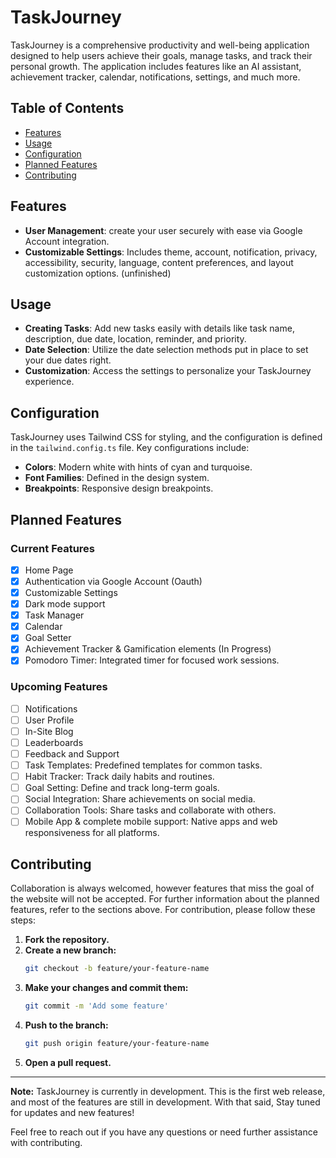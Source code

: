 # TaskJourney

TaskJourney is a comprehensive productivity and well-being application designed to help users achieve their goals, manage tasks, and track their personal growth. The application includes features like an AI assistant, achievement tracker, calendar, notifications, settings, and much more.

## Table of Contents

- [Features](#features)
- [Usage](#usage)
- [Configuration](#configuration)
- [Planned Features](#planned-features)
- [Contributing](#contributing)

## Features

- **User Management**: create your user securely with ease via Google Account integration.
- **Customizable Settings**: Includes theme, account, notification, privacy, accessibility, security, language, content preferences, and layout customization options. (unfinished)

## Usage

- **Creating Tasks**: Add new tasks easily with details like task name, description, due date, location, reminder, and priority.
- **Date Selection**: Utilize the date selection methods put in place to set your due dates right.
- **Customization**: Access the settings to personalize your TaskJourney experience.

## Configuration

TaskJourney uses Tailwind CSS for styling, and the configuration is defined in the `tailwind.config.ts` file. Key configurations include:

- **Colors**: Modern white with hints of cyan and turquoise.
- **Font Families**: Defined in the design system.
- **Breakpoints**: Responsive design breakpoints.

## Planned Features

### Current Features
- [x] Home Page
- [x] Authentication via Google Account (Oauth)
- [x] Customizable Settings
- [x] Dark mode support 
- [x] Task Manager
- [x] Calendar
- [x] Goal Setter 
- [x] Achievement Tracker & Gamification elements (In Progress)
- [x] Pomodoro Timer: Integrated timer for focused work sessions.

### Upcoming Features
- [ ] Notifications
- [ ] User Profile
- [ ] In-Site Blog
- [ ] Leaderboards
- [ ] Feedback and Support
- [ ] Task Templates: Predefined templates for common tasks.
- [ ] Habit Tracker: Track daily habits and routines.
- [ ] Goal Setting: Define and track long-term goals.
- [ ] Social Integration: Share achievements on social media.
- [ ] Collaboration Tools: Share tasks and collaborate with others.
- [ ] Mobile App & complete mobile support: Native apps and web responsiveness for all platforms.

## Contributing

Collaboration is always welcomed, however features that miss the goal of the website will not be accepted.
For further information about the planned features, refer to the sections above.
For contribution, please follow these steps:

1. **Fork the repository.**
2. **Create a new branch:**
    ```sh
    git checkout -b feature/your-feature-name
    ```
3. **Make your changes and commit them:**
    ```sh
    git commit -m 'Add some feature'
    ```
4. **Push to the branch:**
    ```sh
    git push origin feature/your-feature-name
    ```
5. **Open a pull request.**

---

**Note:** TaskJourney is currently in development. This is the first web release, and most of the features are still in development. With that said, Stay tuned for updates and new features!

Feel free to reach out if you have any questions or need further assistance with contributing.
